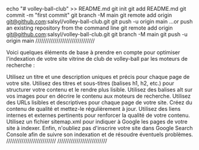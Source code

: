 echo "# volley-ball-club" >> README.md
git init
git add README.md
git commit -m "first commit"
git branch -M main
git remote add origin git@github.com:salsyl/volley-ball-club.git
git push -u origin main
…or push an existing repository from the command line
git remote add origin git@github.com:salsyl/volley-ball-club.git
git branch -M main
git push -u origin main
///////////////////////////////

Voici quelques éléments de base à prendre en compte pour optimiser l'indexation de votre site vitrine de club de volley-ball par les moteurs de recherche :

Utilisez un titre et une description uniques et précis pour chaque page de votre site.
Utilisez des titres et sous-titres (balises h1, h2, etc.) pour structurer votre contenu et le rendre plus lisible.
Utilisez des balises alt sur vos images pour en décrire le contenu aux moteurs de recherche.
Utilisez des URLs lisibles et descriptives pour chaque page de votre site.
Créez du contenu de qualité et mettez-le régulièrement à jour.
Utilisez des liens internes et externes pertinents pour renforcer la qualité de votre contenu.
Utilisez un fichier sitemap.xml pour indiquer à Google les pages de votre site à indexer.
Enfin, n'oubliez pas d'inscrire votre site dans Google Search Console afin de suivre son indexation et de résoudre éventuels problèmes.
//////////////////////////
//////////////////////////